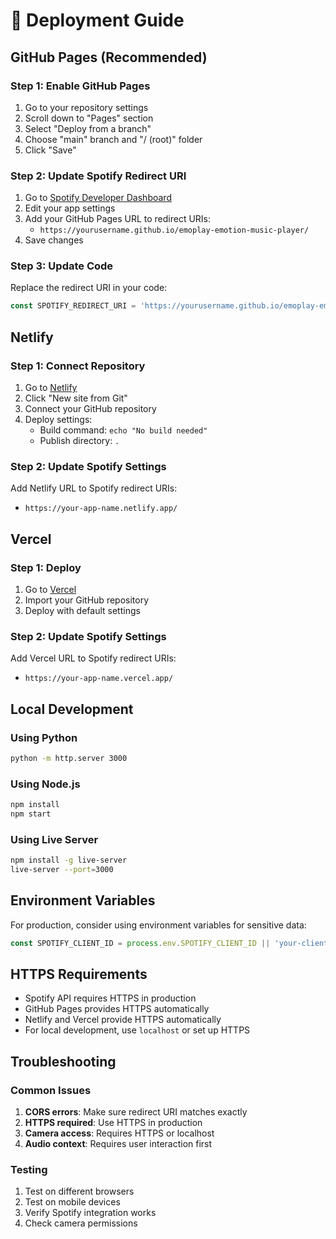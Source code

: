 # 🚀 Deployment Guide

## GitHub Pages (Recommended)

### Step 1: Enable GitHub Pages
1. Go to your repository settings
2. Scroll down to "Pages" section
3. Select "Deploy from a branch"
4. Choose "main" branch and "/ (root)" folder
5. Click "Save"

### Step 2: Update Spotify Redirect URI
1. Go to [Spotify Developer Dashboard](https://developer.spotify.com/dashboard)
2. Edit your app settings
3. Add your GitHub Pages URL to redirect URIs:
   - `https://yourusername.github.io/emoplay-emotion-music-player/`
4. Save changes

### Step 3: Update Code
Replace the redirect URI in your code:
```javascript
const SPOTIFY_REDIRECT_URI = 'https://yourusername.github.io/emoplay-emotion-music-player/';
```

## Netlify

### Step 1: Connect Repository
1. Go to [Netlify](https://netlify.com)
2. Click "New site from Git"
3. Connect your GitHub repository
4. Deploy settings:
   - Build command: `echo "No build needed"`
   - Publish directory: `.`

### Step 2: Update Spotify Settings
Add Netlify URL to Spotify redirect URIs:
- `https://your-app-name.netlify.app/`

## Vercel

### Step 1: Deploy
1. Go to [Vercel](https://vercel.com)
2. Import your GitHub repository
3. Deploy with default settings

### Step 2: Update Spotify Settings
Add Vercel URL to Spotify redirect URIs:
- `https://your-app-name.vercel.app/`

## Local Development

### Using Python
```bash
python -m http.server 3000
```

### Using Node.js
```bash
npm install
npm start
```

### Using Live Server
```bash
npm install -g live-server
live-server --port=3000
```

## Environment Variables

For production, consider using environment variables for sensitive data:

```javascript
const SPOTIFY_CLIENT_ID = process.env.SPOTIFY_CLIENT_ID || 'your-client-id';
```

## HTTPS Requirements

- Spotify API requires HTTPS in production
- GitHub Pages provides HTTPS automatically
- Netlify and Vercel provide HTTPS automatically
- For local development, use `localhost` or set up HTTPS

## Troubleshooting

### Common Issues
1. **CORS errors**: Make sure redirect URI matches exactly
2. **HTTPS required**: Use HTTPS in production
3. **Camera access**: Requires HTTPS or localhost
4. **Audio context**: Requires user interaction first

### Testing
1. Test on different browsers
2. Test on mobile devices
3. Verify Spotify integration works
4. Check camera permissions
